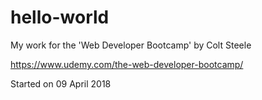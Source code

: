 # hello-world

My work for the 'Web Developer Bootcamp' by Colt Steele

https://www.udemy.com/the-web-developer-bootcamp/

Started on 09 April 2018
